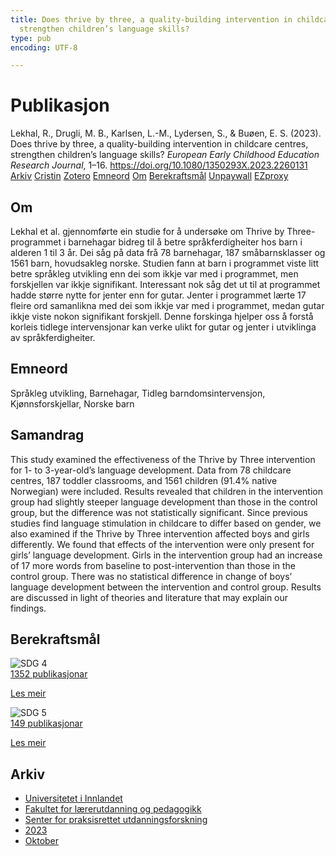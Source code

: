 ```yaml
---
title: Does thrive by three, a quality-building intervention in childcare centres,
  strengthen children’s language skills?
type: pub
encoding: UTF-8

---
```

<h1>Publikasjon</h1>
<article id="csl-bib-container-EWEEAS9Y" class="csl-bib-container">
  <div class="csl-bib-body"> <div class="csl-entry">Lekhal, R., Drugli, M. B., Karlsen, L.-M., Lydersen, S., &#38; Buøen, E. S. (2023). Does thrive by three, a quality-building intervention in childcare centres, strengthen children’s language skills? <i>European Early Childhood Education Research Journal</i>, 1–16. <a href="https://doi.org/10.1080/1350293X.2023.2260131">https://doi.org/10.1080/1350293X.2023.2260131</a></div> </div>
  <div class="csl-bib-buttons">
    <a href="#taxonomy-article-EWEEAS9Y" alt="archive" class="csl-bib-button">Arkiv</a>
    <a href="https://app.cristin.no/results/show.jsf?id=2182872" alt="Cristin" class="csl-bib-button">Cristin</a>
    <a href="http://zotero.org/groups/5881554/items/EWEEAS9Y" alt="Zotero" class="csl-bib-button">Zotero</a>
    <a href="#keywords-article-EWEEAS9Y" alt="keywords" class="csl-bib-button">Emneord</a>
    <a href="#about-article-EWEEAS9Y" alt="about_pub" class="csl-bib-button">Om</a>
    <a href="#sdg-article-EWEEAS9Y" alt="sdg" class="csl-bib-button">Berekraftsmål</a>
    <a href="https://www.tandfonline.com/doi/pdf/10.1080/1350293X.2023.2260131?needAccess=true" alt="Unpaywall" class="csl-bib-button">Unpaywall</a>
    <a href="https://www.tandfonline.com/doi/pdf/10.1080/1350293X.2023.2260131?needAccess=true" alt="EZproxy" class="csl-bib-button">EZproxy</a>
  </div>
  <div id="csl-bib-meta-container-EWEEAS9Y"></div>
</article>
<div id="csl-bib-meta-EWEEAS9Y" class="csl-bib-meta">
  <article id="about-article-EWEEAS9Y" class="about_pub-article">
    <h1>Om</h1>
    Lekhal et al. gjennomførte ein studie for å undersøke om Thrive by Three-programmet i barnehagar bidreg til å betre språkferdigheiter hos barn i alderen 1 til 3 år. Dei såg på data frå 78 barnehagar, 187 småbarnsklasser og 1561 barn, hovudsakleg norske. Studien fann at barn i programmet viste litt betre språkleg utvikling enn dei som ikkje var med i programmet, men forskjellen var ikkje signifikant. Interessant nok såg det ut til at programmet hadde større nytte for jenter enn for gutar. Jenter i programmet lærte 17 fleire ord samanlikna med dei som ikkje var med i programmet, medan gutar ikkje viste nokon signifikant forskjell. Denne forskinga hjelper oss å forstå korleis tidlege intervensjonar kan verke ulikt for gutar og jenter i utviklinga av språkferdigheiter.
  </article>
  <article id="keywords-article-EWEEAS9Y" class="keywords-article">
    <h1>Emneord</h1>
    Språkleg utvikling, Barnehagar, Tidleg barndomsintervensjon, Kjønnsforskjellar, Norske barn
  </article>
  <article id="abstract-article-EWEEAS9Y" class="abstract-article">
    <h1>Samandrag</h1>
    This study examined the effectiveness of the Thrive by Three 
intervention for 1- to 3-year-old’s language development. Data 
from 78 childcare centres, 187 toddler classrooms, and 1561 
children (91.4% native Norwegian) were included. Results 
revealed that children in the intervention group had slightly 
steeper language development than those in the control group, 
but the difference was not statistically significant. Since previous 
studies find language stimulation in childcare to differ based on 
gender, we also examined if the Thrive by Three intervention 
affected boys and girls differently. We found that effects of the 
intervention were only present for girls’ language development. 
Girls in the intervention group had an increase of 17 more words 
from baseline to post-intervention than those in the control 
group. There was no statistical difference in change of boys’ 
language development between the intervention and control 
group. Results are discussed in light of theories and literature that 
may explain our findings.
  </article>
  <article id="sdg-article-EWEEAS9Y" class="sdg-article">
    <h1>Berekraftsmål</h1>
    <div class="sdg-container"><div id="sdg4" class="sdg">
        <img src="{{< params subfolder >}}images/sdg/sdg04_nn.png" class="image" alt="SDG 4">
        <div class="sdg-overlay">
          <a href="/nn/archive/?key=?sdg=4#archive" class="sdg-publication-count"><span>1352</span> publikasjonar</a>
          <p><a href="https://fn.no/om-fn/fns-baerekraftsmaal/god-utdanning?lang=nno-NO" class="sdg-read-more">Les meir</a></p>
        </div>
      </div> <div id="sdg5" class="sdg">
        <img src="{{< params subfolder >}}images/sdg/sdg05_nn.png" class="image" alt="SDG 5">
        <div class="sdg-overlay">
          <a href="/nn/archive/?key=?sdg=5#archive" class="sdg-publication-count"><span>149</span> publikasjonar</a>
          <p><a href="https://fn.no/om-fn/fns-baerekraftsmaal/likestilling-mellom-kjoennene?lang=nno-NO" class="sdg-read-more">Les meir</a></p>
        </div>
      </div></div>
  </article>
  <article id="taxonomy-article-EWEEAS9Y" class="taxonomy-article">
    <h1>Arkiv</h1>
    <ul>
      <li>
        <a href="/nn/archive/?key=3DCRN523">Universitetet i Innlandet</a>
      </li>
      <li>
        <a href="/nn/archive/?key=WYNZA47F">Fakultet for lærerutdanning og pedagogikk</a>
      </li>
      <li>
        <a href="/nn/archive/?key=G3SEU2Z2">Senter for praksisrettet utdanningsforskning</a>
      </li>
      <li>
        <a href="/nn/archive/?key=GXY3EJVE">2023</a>
      </li>
      <li>
        <a href="/nn/archive/?key=FPC2J59F">Oktober</a>
      </li>
    </ul>
  </article>
</div>
